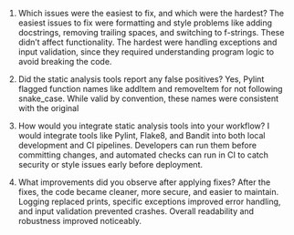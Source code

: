 1. Which issues were the easiest to fix, and which were the hardest?
The easiest issues to fix were formatting and style problems like adding docstrings, removing trailing spaces, and switching to f-strings. These didn’t affect functionality. 
The hardest were handling exceptions and input validation, since they required understanding program logic to avoid breaking the code.

2. Did the static analysis tools report any false positives?
Yes, Pylint flagged function names like addItem and removeItem for not following snake_case. 
While valid by convention, these names were consistent with the original 

3. How would you integrate static analysis tools into your workflow?
I would integrate tools like Pylint, Flake8, and Bandit into both local development and CI pipelines. 
Developers can run them before committing changes, and automated checks can run in CI to catch security or style issues early before deployment.

4. What improvements did you observe after applying fixes?
After the fixes, the code became cleaner, more secure, and easier to maintain. 
Logging replaced prints, specific exceptions improved error handling, and input validation prevented crashes. 
Overall readability and robustness improved noticeably.
